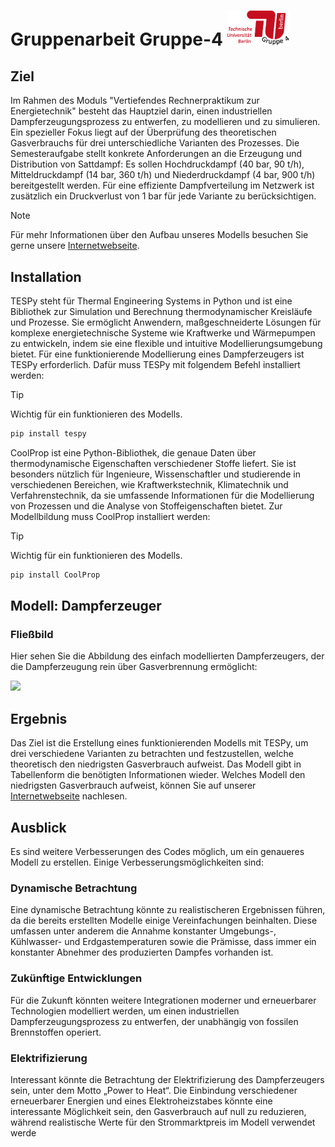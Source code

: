<h1>Gruppenarbeit Gruppe-4 <img src="images/Logo Gruppe 4.png" width="100"></h1>

## Ziel
Im Rahmen des Moduls "Vertiefendes Rechnerpraktikum zur Energietechnik" besteht das Hauptziel darin, einen industriellen Dampferzeugungsprozess zu entwerfen, zu modellieren und zu simulieren. Ein spezieller Fokus liegt auf der Überprüfung des theoretischen Gasverbrauchs für drei unterschiedliche Varianten des Prozesses. Die Semesteraufgabe stellt konkrete Anforderungen an die Erzeugung und Distribution von Sattdampf: Es sollen Hochdruckdampf (40 bar, 90 t/h), Mitteldruckdampf (14 bar, 360 t/h) und Niederdruckdampf (4 bar, 900 t/h) bereitgestellt werden. Für eine effiziente Dampfverteilung im Netzwerk ist zusätzlich ein Druckverlust von 1 bar für jede Variante zu berücksichtigen.
> [!NOTE]
> Für mehr Informationen über den Aufbau unseres Modells besuchen Sie gerne unsere [Internetwebseite](https://kdh981.github.io/RET-Gruppe-4/).

## Installation
TESPy steht für Thermal Engineering Systems in Python und ist eine Bibliothek zur Simulation und Berechnung thermodynamischer Kreisläufe und Prozesse. Sie ermöglicht Anwendern, maßgeschneiderte Lösungen für komplexe energietechnische Systeme wie Kraftwerke und Wärmepumpen zu entwickeln, indem sie eine flexible und intuitive Modellierungsumgebung bietet. Für eine funktionierende Modellierung eines Dampferzeugers ist TESPy erforderlich. Dafür muss TESPy mit folgendem Befehl installiert werden:

> [!TIP]
> Wichtig für ein funktionieren des Modells.
```bash
pip install tespy
```
CoolProp ist eine Python-Bibliothek, die genaue Daten über thermodynamische Eigenschaften verschiedener Stoffe liefert. Sie ist besonders nützlich für Ingenieure, Wissenschaftler und studierende in verschiedenen Bereichen, wie Kraftwerkstechnik, Klimatechnik und Verfahrenstechnik, da sie umfassende Informationen für die Modellierung von Prozessen und die Analyse von Stoffeigenschaften bietet. Zur Modellbildung muss CoolProp installiert werden:

> [!TIP]
> Wichtig für ein funktionieren des Modells.
```bash
pip install CoolProp
```

## Modell: Dampferzeuger
### Fließbild
Hier sehen Sie die Abbildung des einfach modellierten Dampferzeugers, der die Dampferzeugung rein über Gasverbrennung ermöglicht:

<img src="docs/Fließbild.PNG" width="500">

## Ergebnis
Das Ziel ist die Erstellung eines funktionierenden Modells mit TESPy, um drei verschiedene Varianten zu betrachten und festzustellen, welche theoretisch den niedrigsten Gasverbrauch aufweist. Das Modell gibt in Tabellenform die benötigten Informationen wieder. Welches Modell den niedrigsten Gasverbrauch aufweist, können Sie auf unserer [Internetwebseite](https://kdh981.github.io/RET-Gruppe-4/) nachlesen.

## Ausblick
Es sind weitere Verbesserungen des Codes möglich, um ein genaueres Modell zu erstellen. Einige Verbesserungsmöglichkeiten sind:

### Dynamische Betrachtung
Eine dynamische Betrachtung könnte zu realistischeren Ergebnissen führen, da die bereits erstellten Modelle einige Vereinfachungen beinhalten. Diese umfassen unter anderem die Annahme konstanter Umgebungs-, Kühlwasser- und Erdgastemperaturen sowie die Prämisse, dass immer ein konstanter Abnehmer des produzierten Dampfes vorhanden ist.

### Zukünftige Entwicklungen
Für die Zukunft könnten weitere Integrationen moderner und erneuerbarer Technologien modelliert werden, um einen industriellen Dampferzeugungsprozess zu entwerfen, der unabhängig von fossilen Brennstoffen operiert. 

### Elektrifizierung
Interessant könnte die Betrachtung der Elektrifizierung des Dampferzeugers sein, unter dem Motto „Power to Heat“. Die Einbindung verschiedener erneuerbarer Energien und eines Elektroheizstabes könnte eine interessante Möglichkeit sein, den Gasverbrauch auf null zu reduzieren, während realistische Werte für den Strommarktpreis im Modell verwendet werde





